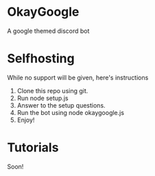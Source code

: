# OkayGoogle

A google themed discord bot

# Selfhosting 

While no support will be given, here's instructions 
1. Clone this repo using git. 
2. Run node setup.js
3. Answer to the setup questions. 
4. Run the bot using node okaygoogle.js
5. Enjoy! 

# Tutorials

Soon! 


